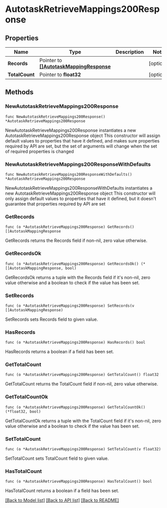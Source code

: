 # AutotaskRetrieveMappings200Response

## Properties

Name | Type | Description | Notes
------------ | ------------- | ------------- | -------------
**Records** | Pointer to [**[]AutotaskMappingResponse**](AutotaskMappingResponse.md) |  | [optional] 
**TotalCount** | Pointer to **float32** |  | [optional] 

## Methods

### NewAutotaskRetrieveMappings200Response

`func NewAutotaskRetrieveMappings200Response() *AutotaskRetrieveMappings200Response`

NewAutotaskRetrieveMappings200Response instantiates a new AutotaskRetrieveMappings200Response object
This constructor will assign default values to properties that have it defined,
and makes sure properties required by API are set, but the set of arguments
will change when the set of required properties is changed

### NewAutotaskRetrieveMappings200ResponseWithDefaults

`func NewAutotaskRetrieveMappings200ResponseWithDefaults() *AutotaskRetrieveMappings200Response`

NewAutotaskRetrieveMappings200ResponseWithDefaults instantiates a new AutotaskRetrieveMappings200Response object
This constructor will only assign default values to properties that have it defined,
but it doesn't guarantee that properties required by API are set

### GetRecords

`func (o *AutotaskRetrieveMappings200Response) GetRecords() []AutotaskMappingResponse`

GetRecords returns the Records field if non-nil, zero value otherwise.

### GetRecordsOk

`func (o *AutotaskRetrieveMappings200Response) GetRecordsOk() (*[]AutotaskMappingResponse, bool)`

GetRecordsOk returns a tuple with the Records field if it's non-nil, zero value otherwise
and a boolean to check if the value has been set.

### SetRecords

`func (o *AutotaskRetrieveMappings200Response) SetRecords(v []AutotaskMappingResponse)`

SetRecords sets Records field to given value.

### HasRecords

`func (o *AutotaskRetrieveMappings200Response) HasRecords() bool`

HasRecords returns a boolean if a field has been set.

### GetTotalCount

`func (o *AutotaskRetrieveMappings200Response) GetTotalCount() float32`

GetTotalCount returns the TotalCount field if non-nil, zero value otherwise.

### GetTotalCountOk

`func (o *AutotaskRetrieveMappings200Response) GetTotalCountOk() (*float32, bool)`

GetTotalCountOk returns a tuple with the TotalCount field if it's non-nil, zero value otherwise
and a boolean to check if the value has been set.

### SetTotalCount

`func (o *AutotaskRetrieveMappings200Response) SetTotalCount(v float32)`

SetTotalCount sets TotalCount field to given value.

### HasTotalCount

`func (o *AutotaskRetrieveMappings200Response) HasTotalCount() bool`

HasTotalCount returns a boolean if a field has been set.


[[Back to Model list]](../README.md#documentation-for-models) [[Back to API list]](../README.md#documentation-for-api-endpoints) [[Back to README]](../README.md)



